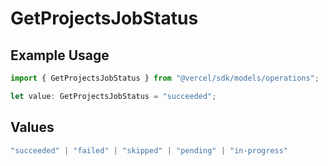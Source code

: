 # GetProjectsJobStatus

## Example Usage

```typescript
import { GetProjectsJobStatus } from "@vercel/sdk/models/operations";

let value: GetProjectsJobStatus = "succeeded";
```

## Values

```typescript
"succeeded" | "failed" | "skipped" | "pending" | "in-progress"
```